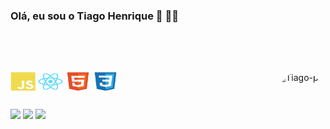 ### Olá, eu sou o Tiago Henrique 👋 👨‍💻

<div>
  <a href="https://github.com/euotiagohenrique"></a>
  <img height="160em" src="https://github-readme-stats.vercel.app/api?username=euotiagohenrique&show_icons=true&theme=dracula&include_all_comits=true&count_private=true" alt="">
  <img height="160em" src="https://github-readme-stats.vercel.app/api/top-langs/?username=euotiagohenrique&layout=compact&langs_count=16&theme=dracula" alt="">
</div>

##

<div style="display: inline_block"><br>
    <img align="center" alt="Tiago-Js" height="30" width="40" src="https://raw.githubusercontent.com/devicons/devicon/master/icons/javascript/javascript-plain.svg">
    <img align="center" alt="Tiago-React" height="30" width="40" src="https://raw.githubusercontent.com/devicons/devicon/master/icons/react/react-original.svg">
    <img align="center" alt="Tiago-HTML" height="30" width="40" src="https://raw.githubusercontent.com/devicons/devicon/master/icons/html5/html5-original.svg">
    <img align="center" alt="Tiago-CSS" height="30" width="40" src="https://raw.githubusercontent.com/devicons/devicon/master/icons/css3/css3-original.svg">
    <img align="right" alt="Tiago-pic" height="150" style="border-radius:50px;" src="https://i.ibb.co/b6Rq2wK/tiago.jpg">
</div>

##

<div> 
  <a href="https://www.instagram.com/thsants_" target="_blank"><img src="https://img.shields.io/badge/-Instagram-%23E4405F?style=for-the-badge&logo=instagram&logoColor=white" target="_blank"></a>
  <a href = "mailto:"><img src="https://img.shields.io/badge/-Gmail-%23333?style=for-the-badge&logo=gmail&logoColor=white" target="_blank"></a>
  <a href="https://www.linkedin.com/in/tiagosantosdev/" target="_blank"><img src="https://img.shields.io/badge/-LinkedIn-%230077B5?style=for-the-badge&logo=linkedin&logoColor=white" target="_blank"></a>
  
</div>
